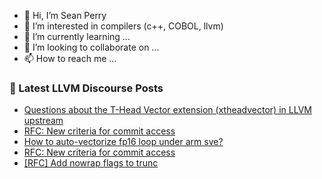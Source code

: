 - 👋 Hi, I’m Sean Perry
- 👀 I’m interested in compilers (c++, COBOL, llvm)
- 🌱 I’m currently learning ...
- 💞️ I’m looking to collaborate on ...
- 📫 How to reach me ...

<!---
s66perry/s66perry is a ✨ special ✨ repository because its `README.md` (this file) appears on your GitHub profile.
You can click the Preview link to take a look at your changes.
--->
### 📕 Latest LLVM Discourse Posts

<!-- DISCOURSE-LLVM:START -->
- [Questions about the T-Head Vector extension &lpar;xtheadvector&rpar; in LLVM upstream](https://discourse.llvm.org/t/questions-about-the-t-head-vector-extension-xtheadvector-in-llvm-upstream/77298#post_4)
- [RFC: New criteria for commit access](https://discourse.llvm.org/t/rfc-new-criteria-for-commit-access/76290?page=6#post_118)
- [How to auto-vectorize fp16 loop under arm sve?](https://discourse.llvm.org/t/how-to-auto-vectorize-fp16-loop-under-arm-sve/78036#post_5)
- [RFC: New criteria for commit access](https://discourse.llvm.org/t/rfc-new-criteria-for-commit-access/76290?page=6#post_117)
- [[RFC] Add nowrap flags to trunc](https://discourse.llvm.org/t/rfc-add-nowrap-flags-to-trunc/77453#post_11)
<!-- DISCOURSE-LLVM:END -->
